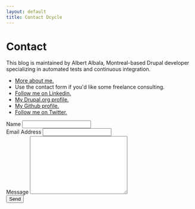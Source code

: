 ```yaml
---
layout: default
title: Contact Dcycle
---
```


<div id="contact">
  <h1 class="pageTitle">Contact</h1>
  <div class="contactContent">
    <p class="intro">This blog is maintained by Albert Albala, Montreal-based Drupal developer specializing in automated tests and continuous integration.</p>
    <ul>
      <li><a href="http://albertalbala.com/en.html">More about me.</a></li>
      <li>Use the contact form if you'd like some freelance consulting.</li>
      <li><a href="https://www.linkedin.com/in/albertalbala">Follow me on Linkedin.</a></li>
      <li><a href="https://www.drupal.org/u/alberto56">My Drupal.org profile.</a></li>
      <li><a href="https://github.com/alberto56">My Github profile.</a></li>
      <li><a href="https://twitter.com/alberto56">Follow me on Twitter.</a></li>
    </ul>
  </div>
  <form action="https://formspree.io/albert@dcycle.com" method="POST">
    <label for="name">Name</label>    
    <input type="hidden" name="_next" value="http://blog.dcycle.com/thanks">
    <input type="text" id="name" name="name" class="full-width"><br>
    <label for="_replyto">Email Address</label>
    <input type="email" id="email" name="_replyto" class="full-width"><br>
    <label for="message">Message</label>
    <textarea name="message" id="message" cols="30" rows="10" class="full-width"></textarea><br>
    <input type="submit" value="Send" class="button">
  </form>
</div>
